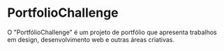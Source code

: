 # PortfolioChallenge
O "PortfólioChallenge" é um projeto de portfólio que apresenta trabalhos em design, desenvolvimento web e outras áreas criativas.
